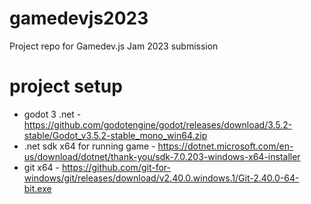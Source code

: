 # gamedevjs2023
Project repo for Gamedev.js Jam 2023 submission

# project setup
- godot 3 .net - https://github.com/godotengine/godot/releases/download/3.5.2-stable/Godot_v3.5.2-stable_mono_win64.zip
- .net sdk x64 for running game - https://dotnet.microsoft.com/en-us/download/dotnet/thank-you/sdk-7.0.203-windows-x64-installer
- git x64 - https://github.com/git-for-windows/git/releases/download/v2.40.0.windows.1/Git-2.40.0-64-bit.exe
